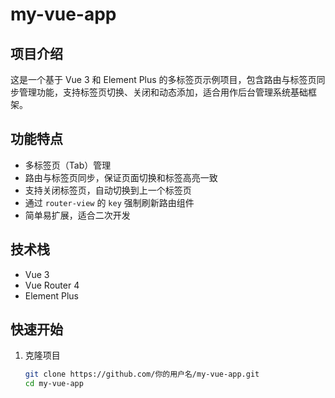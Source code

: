 # my-vue-app

## 项目介绍
这是一个基于 Vue 3 和 Element Plus 的多标签页示例项目，包含路由与标签页同步管理功能，支持标签页切换、关闭和动态添加，适合用作后台管理系统基础框架。

## 功能特点
- 多标签页（Tab）管理
- 路由与标签页同步，保证页面切换和标签高亮一致
- 支持关闭标签页，自动切换到上一个标签页
- 通过 `router-view` 的 `key` 强制刷新路由组件
- 简单易扩展，适合二次开发

## 技术栈
- Vue 3
- Vue Router 4
- Element Plus

## 快速开始
1. 克隆项目
   ```bash
   git clone https://github.com/你的用户名/my-vue-app.git
   cd my-vue-app
